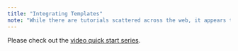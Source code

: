 ```yaml
---
title: "Integrating Templates"
note: "While there are tutorials scattered across the web, it appears the official documentation lacks an official tutorial. Some references are included below, but please help expand this section."
---
```


Please check out the [video quick start series](building-sites/integrating-templates/video-quick-start).
